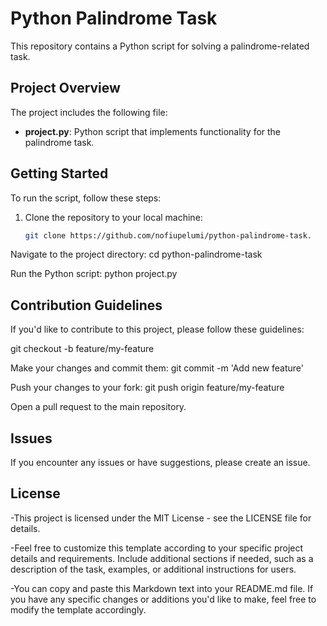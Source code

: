 # Python Palindrome Task

This repository contains a Python script for solving a palindrome-related task.

## Project Overview

The project includes the following file:

- **project.py**: Python script that implements functionality for the palindrome task.

## Getting Started

To run the script, follow these steps:

1. Clone the repository to your local machine:
   ```bash
   git clone https://github.com/nofiupelumi/python-palindrome-task.
   
Navigate to the project directory:
cd python-palindrome-task

Run the Python script:
python project.py


## Contribution Guidelines

If you'd like to contribute to this project, please follow these guidelines:

git checkout -b feature/my-feature

Make your changes and commit them:
git commit -m 'Add new feature'

Push your changes to your fork:
git push origin feature/my-feature

Open a pull request to the main repository.

## Issues

If you encounter any issues or have suggestions, please create an issue.

## License
-This project is licensed under the MIT License - see the LICENSE file for details.

-Feel free to customize this template according to your specific project details and requirements. Include additional sections if needed, such as a description of the task, examples, or additional instructions for users.


-You can copy and paste this Markdown text into your README.md file. If you have any specific changes or additions you'd like to make, feel free to modify the template accordingly.


